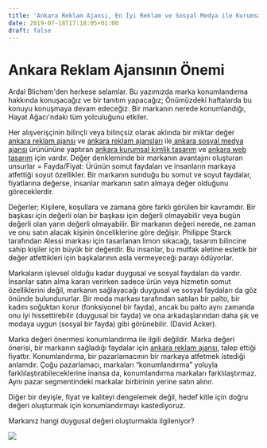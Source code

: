 ```yaml
---
title: 'Ankara Reklam Ajansı, En İyi Reklam ve Sosyal Medya ile Kurumsal kimlik tasarım ajansları İle Markanızı DUymayan Kalmayacak'
date: 2019-07-18T17:18:05+01:00
draft: false
---
```


# Ankara Reklam Ajansının Önemi
<p>
Ardal Blichem'den herkese selamlar. Bu yazımızda marka konumlandırma hakkında konuşacağız ve bir tanıtım yapacağız; Önümüzdeki haftalarda bu konuyu konuşmaya devam edeceğiz.
Bir markanın nerede konumlandığı, Hayat Ağacı'ndaki tüm yolculuğunu etkiler.

Her alışverişçinin bilinçli veya bilinçsiz olarak aklında bir miktar değer <a href="https://www.erdalbilisim.net/">ankara reklam ajansı</a> ve <a href="https://www.erdalbilisim.net/">ankara reklam ajansları</a> ile<a href="https://www.erdalbilisim.net/"> ankara sosyal medya ajansı</a> ürünününe yaptıran <a href="https://www.erdalbilisim.net/">ankara kurumsal kimlik tasarım</a> ve <a href="https://www.erdalbilisim.net/">ankara web tasarım</a> için vardır. Değer denkleminde bir markanın avantajını oluşturan unsurlar = Fayda/Fiyat: Ürünün somut faydaları ve insanların markaya atfettiği soyut özellikler. Bir markanın sunduğu bu somut ve soyut faydalar, fiyatlarına değerse, insanlar markanın satın almaya değer olduğunu göreceklerdir.

Değerler; Kişilere, koşullara ve zamana göre farklı görülen bir kavramdır. Bir başkası için değerli olan bir başkası için değerli olmayabilir veya bugün değerli olan yarın değerli olmayabilir. Bir markanın değeri nerede, ne zaman ve onu satın alacak kişinin önceliklerine göre değişir. Philippe Starck tarafından Alessi markası için tasarlanan limon sıkacağı, tasarım bilincine sahip kişiler için büyük bir değerdir. Bu insanlar, bu mutfak aletine estetik bir değer atfettikleri için başkalarının asla vermeyeceği parayı ödüyorlar.

Markaların işlevsel olduğu kadar duygusal ve sosyal faydaları da vardır. İnsanlar satın alma kararı verirken sadece ürün veya hizmetin somut özelliklerini değil, markanın sağlayacağı duygusal ve sosyal faydaları da göz önünde bulundururlar. Bir moda markası tarafından satılan bir palto, bir kadını soğuktan korur (fonksiyonel bir fayda), ancak bu palto aynı zamanda onu iyi hissettirebilir (duygusal bir fayda) ve ona arkadaşlarından daha şık ve modaya uygun (sosyal bir fayda) gibi görünebilir. (David Acker).

Marka değeri önermesi konumlandırma ile ilgili değildir. Marka değeri önerisi, bir markanın sağladığı faydalar için <a href="https://www.erdalbilisim.net/">ankara reklam ajansı</a>,  talep ettiği fiyattır. Konumlandırma, bir pazarlamacının bir markaya atfetmek istediği anlamdır. Çoğu pazarlamacı, markaları “konumlandırma” yoluyla farklılaştırabileceklerine inansa da, konumlandırma markaları farklılaştırmaz. Aynı pazar segmentindeki markalar birbirinin yerine satın alınır.

Diğer bir deyişle, fiyat ve kaliteyi dengelemek değil, hedef kitle için doğru değeri oluşturmak için konumlandırmayı kastediyoruz.

Markanız hangi duygusal değeri oluşturmakla ilgileniyor?
</p>
<a target="new" href="https://www.erdalbilisim.net/wp-content/uploads/2017/10/bg002.jpg"><img src="https://www.erdalbilisim.net/wp-content/uploads/2017/10/bg002.jpg"></a>
